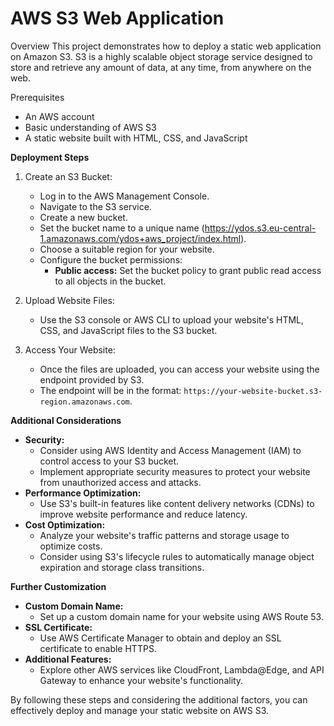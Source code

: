 # AWS S3 Web Application

Overview
This project demonstrates how to deploy a static web application on Amazon S3. S3 is a highly scalable object storage service designed to store and retrieve any amount of data, at any time, from anywhere on the web.

Prerequisites
* An AWS account
* Basic understanding of AWS S3
* A static website built with HTML, CSS, and JavaScript

**Deployment Steps**

1. Create an S3 Bucket:
   * Log in to the AWS Management Console.
   * Navigate to the S3 service.
   * Create a new bucket.
   * Set the bucket name to a unique name (https://ydos.s3.eu-central-1.amazonaws.com/ydos+aws_project/index.html).
   * Choose a suitable region for your website.
   * Configure the bucket permissions:
     * **Public access:** Set the bucket policy to grant public read access to all objects in the bucket.

2. Upload Website Files:
   * Use the S3 console or AWS CLI to upload your website's HTML, CSS, and JavaScript files to the S3 bucket.

3. Access Your Website:
   * Once the files are uploaded, you can access your website using the endpoint provided by S3.
   * The endpoint will be in the format: `https://your-website-bucket.s3-region.amazonaws.com`.

**Additional Considerations**
* **Security:**
  * Consider using AWS Identity and Access Management (IAM) to control access to your S3 bucket.
  * Implement appropriate security measures to protect your website from unauthorized access and attacks.
* **Performance Optimization:**
  * Use S3's built-in features like content delivery networks (CDNs) to improve website performance and reduce latency.
* **Cost Optimization:**
  * Analyze your website's traffic patterns and storage usage to optimize costs.
  * Consider using S3's lifecycle rules to automatically manage object expiration and storage class transitions.

**Further Customization**
* **Custom Domain Name:**
  * Set up a custom domain name for your website using AWS Route 53.
* **SSL Certificate:**
  * Use AWS Certificate Manager to obtain and deploy an SSL certificate to enable HTTPS.
* **Additional Features:**
  * Explore other AWS services like CloudFront, Lambda@Edge, and API Gateway to enhance your website's functionality.

By following these steps and considering the additional factors, you can effectively deploy and manage your static website on AWS S3.
